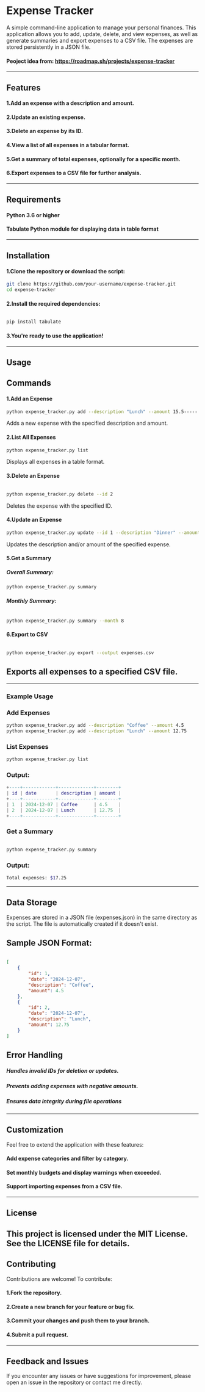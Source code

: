 # Expense Tracker

A simple command-line application to manage your personal finances. This application allows you to add, update, delete, and view expenses, as well as generate summaries and export expenses to a CSV file. The expenses are stored persistently in a JSON file.
#### Peoject idea from: https://roadmap.sh/projects/expense-tracker
---
## Features
#### 1.Add an expense with a description and amount.
#### 2.Update an existing expense.
#### 3.Delete an expense by its ID.
#### 4.View a list of all expenses in a tabular format.
#### 5.Get a summary of total expenses, optionally for a specific month.
#### 6.Export expenses to a CSV file for further analysis.
---
## Requirements
#### Python 3.6 or higher
#### Tabulate Python module for displaying data in table format
---
## Installation
#### 1.Clone the repository or download the script:

````bash
git clone https://github.com/your-username/expense-tracker.git
cd expense-tracker
````
#### 2.Install the required dependencies:

````bash

pip install tabulate
````
#### 3.You're ready to use the application!
---
## Usage
## Commands
#### 1.Add an Expense

````bash
python expense_tracker.py add --description "Lunch" --amount 15.5-----
````
Adds a new expense with the specified description and amount.

#### 2.List All Expenses

````bash
python expense_tracker.py list
````
Displays all expenses in a table format.

#### 3.Delete an Expense

````bash

python expense_tracker.py delete --id 2
````
Deletes the expense with the specified ID.

#### 4.Update an Expense

````bash
python expense_tracker.py update --id 1 --description "Dinner" --amount 20
````
Updates the description and/or amount of the specified expense.

#### 5.Get a Summary

##### Overall Summary:
````bash
python expense_tracker.py summary
````
##### Monthly Summary:
````bash

python expense_tracker.py summary --month 8
````
#### 6.Export to CSV

````bash

python expense_tracker.py export --output expenses.csv
````
## Exports all expenses to a specified CSV file.
---
### Example Usage
### Add Expenses
````bash
python expense_tracker.py add --description "Coffee" --amount 4.5
python expense_tracker.py add --description "Lunch" --amount 12.75
````
### List Expenses
````bash
python expense_tracker.py list
````
### Output:

````lua
+----+------------+-------------+--------+
| id | date       | description | amount |
+----+------------+-------------+--------+
| 1  | 2024-12-07 | Coffee      | 4.5    |
| 2  | 2024-12-07 | Lunch       | 12.75  |
+----+------------+-------------+--------+
````
### Get a Summary
````bash

python expense_tracker.py summary
````
### Output:

````bash
Total expenses: $17.25
````
---

## Data Storage
Expenses are stored in a JSON file (expenses.json) in the same directory as the script. The file is automatically created if it doesn't exist.

## Sample JSON Format:
````json

[
    {
        "id": 1,
        "date": "2024-12-07",
        "description": "Coffee",
        "amount": 4.5
    },
    {
        "id": 2,
        "date": "2024-12-07",
        "description": "Lunch",
        "amount": 12.75
    }
]
````
## Error Handling
##### Handles invalid IDs for deletion or updates.
##### Prevents adding expenses with negative amounts.
##### Ensures data integrity during file operations
--- 
## Customization
Feel free to extend the application with these features:

#### Add expense categories and filter by category.
#### Set monthly budgets and display warnings when exceeded.
#### Support importing expenses from a CSV file.
--- 
## License
This project is licensed under the MIT License. See the LICENSE file for details.
--- 
## Contributing
Contributions are welcome! To contribute:

#### 1.Fork the repository.
#### 2.Create a new branch for your feature or bug fix.
#### 3.Commit your changes and push them to your branch.
#### 4.Submit a pull request.
--- 
## Feedback and Issues
If you encounter any issues or have suggestions for improvement, please open an issue in the repository or contact me directly.
